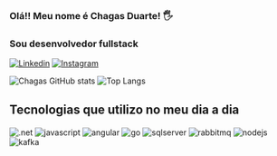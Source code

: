 ### Olá!! Meu nome é Chagas Duarte! 🖐️
### Sou desenvolvedor fullstack
[![Linkedin](https://img.shields.io/badge/LinkedIn-0077B5?style=for-the-badge&logo=linkedin&logoColor=white)](https://www.linkedin.com/in/chagasduarte/)
[![Instagram](https://img.shields.io/badge/Instagram-E4405F?style=for-the-badge&logo=instagram&logoColor=white)](https://instagram.com/chagas_duarte)

![Chagas GitHub stats](https://github-readme-stats.vercel.app/api?username=chagasduarte&show_icons=true&theme=cobalt)
![Top Langs](https://github-readme-stats.vercel.app/api/top-langs/?username=chagasduarte&layout=compact)

## Tecnologias que utilizo no meu dia a dia
<div style="display: inline_block">
  <img align="center" alt=".net" src="https://img.shields.io/badge/.NET-5C2D91?style=for-the-badge&logo=.net&logoColor=white"/>
  <img align="center" alt="javascript" src="https://img.shields.io/badge/JavaScript-F7DF1E?style=for-the-badge&logo=JavaScript&logoColor=white"/>
  <img align="center" alt="angular" src="https://img.shields.io/badge/Angular-DD0031?style=for-the-badge&logo=angular&logoColor=white"/>
  <img align="center" alt="go" src="https://img.shields.io/badge/go-%2300ADD8.svg?style=for-the-badge&logo=go&logoColor=white"/>
  <img align="center" alt="sqlserver" src="https://img.shields.io/badge/Microsoft_SQL_Server-CC2927?style=for-the-badge&logo=microsoft-sql-server&logoColor=white"/>
  <img align="center" alt="rabbitmq" src="https://img.shields.io/badge/Rabbitmq-FF6600?style=for-the-badge&logo=rabbitmq&logoColor=white"/>
  <img align="center" alt="nodejs" src="https://img.shields.io/badge/node.js-6DA55F?style=for-the-badge&logo=node.js&logoColor=white"/>
  <img align="center" alt="kafka" src="https://img.shields.io/badge/Apache%20Kafka-000?style=for-the-badge&logo=apachekafka"/>
</div><br/>
